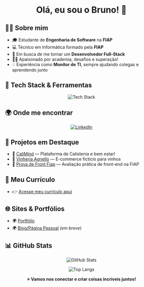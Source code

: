 <h1 align="center">Olá, eu sou o Bruno! 👋</h1>


## 👨‍💻 Sobre mim

- 🎓 Estudante de **Engenharia de Software** na **FIAP**
- 💻 Técnico em Informática formado pela **FIAP**
- 🚀 Em busca de me tornar um **Desenvolvedor Full-Stack**
- 🏋️‍♂️ Apaixonado por academia, desafios e superação!
- 💡 Experiência como **Monitor de TI**, sempre ajudando colegas e aprendendo junto



## 🚀 Tech Stack & Ferramentas

<p align="center">
  <img src="https://skillicons.dev/icons?i=js,ts,react,angular,html,css,bootstrap,figma,illustrator,mssql,azure" alt="Tech Stack" />
</p>


## 🌍 Onde me encontrar

<p align="center">
  <a href="https://www.linkedin.com/in/gamabg?utm_source=share&utm_campaign=share_via&utm_content=profile&utm_medium=ios_app">
    <img src="https://img.shields.io/badge/LinkedIn-0077B5?style=for-the-badge&logo=linkedin&logoColor=white" alt="LinkedIn" />
  </a>
</p>


## 📁 Projetos em Destaque

- 🔗 [CaliMind](https://calimind.vercel.app/) — Plataforma de Calistenia e bem estar!  
- 🔗 [Vinheria Agnello](http://vinheriaagnello.vercel.app/) — E-commerce fictício para vinhos  
- 🔗 [Prova de Front Fiap](https://provafiap.vercel.app/) — Avaliação prática de front-end na FIAP  


## 📄 Meu Currículo

- 👉 [Acesse meu currículo aqui](Curriculo%20Bruno%20Gama.pdf)


## 🌐 Sites & Portfólios

- 🌍 [Portfólio](https://portifoliobgm.vercel.app/)
- 🌍 [Blog/Página Pessoal](#) _(em breve)_


## 📊 GitHub Stats
<div class="display: flex;  flex-direction:row;">
<p align="center">
  <img src="https://github-readme-stats.vercel.app/api?username=Gamabg&show_icons=true&theme=dracula&hide_border=true" alt="GitHub Stats" />
</p>
<p align="center">
  <img src="https://github-readme-stats.vercel.app/api/top-langs/?username=Gamabg&layout=compact&theme=dracula&hide_border=true" alt="Top Langs" />
</p>
</div>


<p align="center"><b>⭐ Vamos nos conectar e criar coisas incríveis juntos!</b></p>
